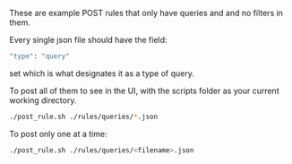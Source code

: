 These are example POST rules that only have queries and and no filters in them.

Every single json file should have the field:

```sh
"type": "query"
```

set which is what designates it as a type of query.

To post all of them to see in the UI, with the scripts folder as your current working directory.

```sh
./post_rule.sh ./rules/queries/*.json
```

To post only one at a time:

```sh
./post_rule.sh ./rules/queries/<filename>.json
```
